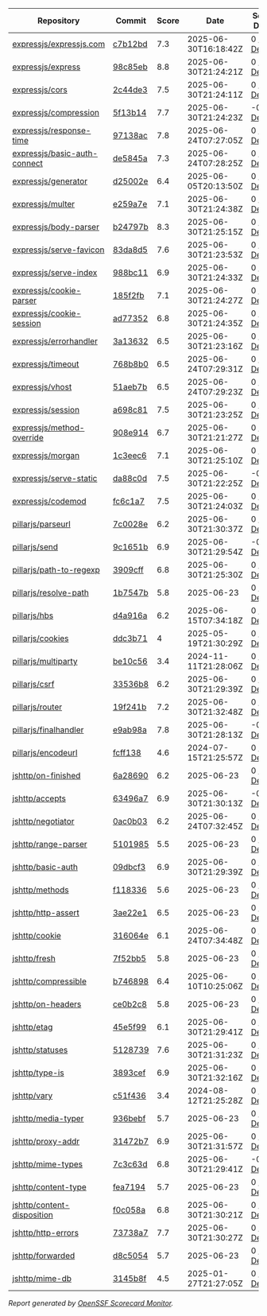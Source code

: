 <!-- OPENSSF-SCORECARD-MONITOR:START -->

| Repository | Commit | Score | Date | Score Delta | Report | StepSecurity |
| -- | -- | -- | -- | -- | -- | -- |
| [expressjs/expressjs.com](https://github.com/expressjs/expressjs.com) | [c7b12bd](https://github.com/expressjs/expressjs.com/commit/c7b12bd06d10c0444f9186509865ab608dc8675f) | 7.3 | 2025-06-30T16:18:42Z | 0 / [Details](https://ossf.github.io/scorecard-visualizer/#/projects/github.com/expressjs/expressjs.com/compare/57cbe6cdcd3ae5a23127358d4815b8217b35ac4e/c7b12bd06d10c0444f9186509865ab608dc8675f) | [View](https://ossf.github.io/scorecard-visualizer/#/projects/github.com/expressjs/expressjs.com/commit/c7b12bd06d10c0444f9186509865ab608dc8675f) | [Fix it](https://app.stepsecurity.io/securerepo?repo=expressjs/expressjs.com) |
| [expressjs/express](https://github.com/expressjs/express) | [98c85eb](https://github.com/expressjs/express/commit/98c85eb0dd64f23940f1ac5b43d74d0eac659248) | 8.8 | 2025-06-30T21:24:21Z | 0 / [Details](https://ossf.github.io/scorecard-visualizer/#/projects/github.com/expressjs/express/compare/9784321e89b7d32aaff481aa24a9e8cccef4b101/98c85eb0dd64f23940f1ac5b43d74d0eac659248) | [View](https://ossf.github.io/scorecard-visualizer/#/projects/github.com/expressjs/express/commit/98c85eb0dd64f23940f1ac5b43d74d0eac659248) | [Fix it](https://app.stepsecurity.io/securerepo?repo=expressjs/express) |
| [expressjs/cors](https://github.com/expressjs/cors) | [2c44de3](https://github.com/expressjs/cors/commit/2c44de3296d8aaf605315d48f972e73f467b138d) | 7.5 | 2025-06-30T21:24:11Z | 0 / [Details](https://ossf.github.io/scorecard-visualizer/#/projects/github.com/expressjs/cors/compare/2c44de3296d8aaf605315d48f972e73f467b138d/2c44de3296d8aaf605315d48f972e73f467b138d) | [View](https://ossf.github.io/scorecard-visualizer/#/projects/github.com/expressjs/cors/commit/2c44de3296d8aaf605315d48f972e73f467b138d) | [Fix it](https://app.stepsecurity.io/securerepo?repo=expressjs/cors) |
| [expressjs/compression](https://github.com/expressjs/compression) | [5f13b14](https://github.com/expressjs/compression/commit/5f13b148d2a1a2daaa8647e03592214bb240bf18) | 7.7 | 2025-06-30T21:24:23Z | -0.1 / [Details](https://ossf.github.io/scorecard-visualizer/#/projects/github.com/expressjs/compression/compare/5f13b148d2a1a2daaa8647e03592214bb240bf18/5f13b148d2a1a2daaa8647e03592214bb240bf18) | [View](https://ossf.github.io/scorecard-visualizer/#/projects/github.com/expressjs/compression/commit/5f13b148d2a1a2daaa8647e03592214bb240bf18) | [Fix it](https://app.stepsecurity.io/securerepo?repo=expressjs/compression) |
| [expressjs/response-time](https://github.com/expressjs/response-time) | [97138ac](https://github.com/expressjs/response-time/commit/97138acd8e9531635face6666e7ccb5f9eaabed5) | 7.8 | 2025-06-24T07:27:05Z | 0 / [Details](https://ossf.github.io/scorecard-visualizer/#/projects/github.com/expressjs/response-time/compare/97138acd8e9531635face6666e7ccb5f9eaabed5/97138acd8e9531635face6666e7ccb5f9eaabed5) | [View](https://ossf.github.io/scorecard-visualizer/#/projects/github.com/expressjs/response-time/commit/97138acd8e9531635face6666e7ccb5f9eaabed5) | [Fix it](https://app.stepsecurity.io/securerepo?repo=expressjs/response-time) |
| [expressjs/basic-auth-connect](https://github.com/expressjs/basic-auth-connect) | [de5845a](https://github.com/expressjs/basic-auth-connect/commit/de5845a7ab44acb262b67a75692a03dc11c9b17a) | 7.3 | 2025-06-24T07:28:25Z | 0 / [Details](https://ossf.github.io/scorecard-visualizer/#/projects/github.com/expressjs/basic-auth-connect/compare/de5845a7ab44acb262b67a75692a03dc11c9b17a/de5845a7ab44acb262b67a75692a03dc11c9b17a) | [View](https://ossf.github.io/scorecard-visualizer/#/projects/github.com/expressjs/basic-auth-connect/commit/de5845a7ab44acb262b67a75692a03dc11c9b17a) | [Fix it](https://app.stepsecurity.io/securerepo?repo=expressjs/basic-auth-connect) |
| [expressjs/generator](https://github.com/expressjs/generator) | [d25002e](https://github.com/expressjs/generator/commit/d25002eae177221ec55962d7e227418884844f94) | 6.4 | 2025-06-05T20:13:50Z | 0 / [Details](https://ossf.github.io/scorecard-visualizer/#/projects/github.com/expressjs/generator/compare/d25002eae177221ec55962d7e227418884844f94/d25002eae177221ec55962d7e227418884844f94) | [View](https://ossf.github.io/scorecard-visualizer/#/projects/github.com/expressjs/generator/commit/d25002eae177221ec55962d7e227418884844f94) | [Fix it](https://app.stepsecurity.io/securerepo?repo=expressjs/generator) |
| [expressjs/multer](https://github.com/expressjs/multer) | [e259a7e](https://github.com/expressjs/multer/commit/e259a7ee2141f5c89fd3d3e7d6825e706754340e) | 7.1 | 2025-06-30T21:24:38Z | 0 / [Details](https://ossf.github.io/scorecard-visualizer/#/projects/github.com/expressjs/multer/compare/e259a7ee2141f5c89fd3d3e7d6825e706754340e/e259a7ee2141f5c89fd3d3e7d6825e706754340e) | [View](https://ossf.github.io/scorecard-visualizer/#/projects/github.com/expressjs/multer/commit/e259a7ee2141f5c89fd3d3e7d6825e706754340e) | [Fix it](https://app.stepsecurity.io/securerepo?repo=expressjs/multer) |
| [expressjs/body-parser](https://github.com/expressjs/body-parser) | [b24797b](https://github.com/expressjs/body-parser/commit/b24797bf5976dd65e55193fd62630beb15d65b10) | 8.3 | 2025-06-30T21:25:15Z | 0 / [Details](https://ossf.github.io/scorecard-visualizer/#/projects/github.com/expressjs/body-parser/compare/749ceacf97000a68c687c197987f95af50ce3a98/b24797bf5976dd65e55193fd62630beb15d65b10) | [View](https://ossf.github.io/scorecard-visualizer/#/projects/github.com/expressjs/body-parser/commit/b24797bf5976dd65e55193fd62630beb15d65b10) | [Fix it](https://app.stepsecurity.io/securerepo?repo=expressjs/body-parser) |
| [expressjs/serve-favicon](https://github.com/expressjs/serve-favicon) | [83da8d5](https://github.com/expressjs/serve-favicon/commit/83da8d55d6511c716f31d9ecd9bf96bdda61fc0a) | 7.6 | 2025-06-30T21:23:53Z | 0 / [Details](https://ossf.github.io/scorecard-visualizer/#/projects/github.com/expressjs/serve-favicon/compare/83da8d55d6511c716f31d9ecd9bf96bdda61fc0a/83da8d55d6511c716f31d9ecd9bf96bdda61fc0a) | [View](https://ossf.github.io/scorecard-visualizer/#/projects/github.com/expressjs/serve-favicon/commit/83da8d55d6511c716f31d9ecd9bf96bdda61fc0a) | [Fix it](https://app.stepsecurity.io/securerepo?repo=expressjs/serve-favicon) |
| [expressjs/serve-index](https://github.com/expressjs/serve-index) | [988bc11](https://github.com/expressjs/serve-index/commit/988bc1109cb970b29629058665d9d5f56caa7144) | 6.9 | 2025-06-30T21:24:33Z | 0 / [Details](https://ossf.github.io/scorecard-visualizer/#/projects/github.com/expressjs/serve-index/compare/988bc1109cb970b29629058665d9d5f56caa7144/988bc1109cb970b29629058665d9d5f56caa7144) | [View](https://ossf.github.io/scorecard-visualizer/#/projects/github.com/expressjs/serve-index/commit/988bc1109cb970b29629058665d9d5f56caa7144) | [Fix it](https://app.stepsecurity.io/securerepo?repo=expressjs/serve-index) |
| [expressjs/cookie-parser](https://github.com/expressjs/cookie-parser) | [185f2fb](https://github.com/expressjs/cookie-parser/commit/185f2fb85dbf5947d8eb506f338c8d8f48ec2e24) | 7.1 | 2025-06-30T21:24:27Z | 0 / [Details](https://ossf.github.io/scorecard-visualizer/#/projects/github.com/expressjs/cookie-parser/compare/185f2fb85dbf5947d8eb506f338c8d8f48ec2e24/185f2fb85dbf5947d8eb506f338c8d8f48ec2e24) | [View](https://ossf.github.io/scorecard-visualizer/#/projects/github.com/expressjs/cookie-parser/commit/185f2fb85dbf5947d8eb506f338c8d8f48ec2e24) | [Fix it](https://app.stepsecurity.io/securerepo?repo=expressjs/cookie-parser) |
| [expressjs/cookie-session](https://github.com/expressjs/cookie-session) | [ad77352](https://github.com/expressjs/cookie-session/commit/ad77352e3f22f38c5e23e7239a04da47d649aab1) | 6.8 | 2025-06-30T21:24:35Z | 0 / [Details](https://ossf.github.io/scorecard-visualizer/#/projects/github.com/expressjs/cookie-session/compare/ad77352e3f22f38c5e23e7239a04da47d649aab1/ad77352e3f22f38c5e23e7239a04da47d649aab1) | [View](https://ossf.github.io/scorecard-visualizer/#/projects/github.com/expressjs/cookie-session/commit/ad77352e3f22f38c5e23e7239a04da47d649aab1) | [Fix it](https://app.stepsecurity.io/securerepo?repo=expressjs/cookie-session) |
| [expressjs/errorhandler](https://github.com/expressjs/errorhandler) | [3a13632](https://github.com/expressjs/errorhandler/commit/3a13632b1e77530aeba5c7d3265d5a732171ad41) | 6.5 | 2025-06-30T21:23:16Z | 0 / [Details](https://ossf.github.io/scorecard-visualizer/#/projects/github.com/expressjs/errorhandler/compare/3a13632b1e77530aeba5c7d3265d5a732171ad41/3a13632b1e77530aeba5c7d3265d5a732171ad41) | [View](https://ossf.github.io/scorecard-visualizer/#/projects/github.com/expressjs/errorhandler/commit/3a13632b1e77530aeba5c7d3265d5a732171ad41) | [Fix it](https://app.stepsecurity.io/securerepo?repo=expressjs/errorhandler) |
| [expressjs/timeout](https://github.com/expressjs/timeout) | [768b8b0](https://github.com/expressjs/timeout/commit/768b8b0752d59ad21952d9dfe94dfbc01ee53e85) | 6.5 | 2025-06-24T07:29:31Z | 0 / [Details](https://ossf.github.io/scorecard-visualizer/#/projects/github.com/expressjs/timeout/compare/768b8b0752d59ad21952d9dfe94dfbc01ee53e85/768b8b0752d59ad21952d9dfe94dfbc01ee53e85) | [View](https://ossf.github.io/scorecard-visualizer/#/projects/github.com/expressjs/timeout/commit/768b8b0752d59ad21952d9dfe94dfbc01ee53e85) | [Fix it](https://app.stepsecurity.io/securerepo?repo=expressjs/timeout) |
| [expressjs/vhost](https://github.com/expressjs/vhost) | [51aeb7b](https://github.com/expressjs/vhost/commit/51aeb7b67611542531af8900a4b6b8cbc12ce4d5) | 6.5 | 2025-06-24T07:29:23Z | 0 / [Details](https://ossf.github.io/scorecard-visualizer/#/projects/github.com/expressjs/vhost/compare/51aeb7b67611542531af8900a4b6b8cbc12ce4d5/51aeb7b67611542531af8900a4b6b8cbc12ce4d5) | [View](https://ossf.github.io/scorecard-visualizer/#/projects/github.com/expressjs/vhost/commit/51aeb7b67611542531af8900a4b6b8cbc12ce4d5) | [Fix it](https://app.stepsecurity.io/securerepo?repo=expressjs/vhost) |
| [expressjs/session](https://github.com/expressjs/session) | [a698c81](https://github.com/expressjs/session/commit/a698c81f2ab950188cdbd7f30bb3a89fd68e2046) | 7.5 | 2025-06-30T21:23:25Z | 0 / [Details](https://ossf.github.io/scorecard-visualizer/#/projects/github.com/expressjs/session/compare/a698c81f2ab950188cdbd7f30bb3a89fd68e2046/a698c81f2ab950188cdbd7f30bb3a89fd68e2046) | [View](https://ossf.github.io/scorecard-visualizer/#/projects/github.com/expressjs/session/commit/a698c81f2ab950188cdbd7f30bb3a89fd68e2046) | [Fix it](https://app.stepsecurity.io/securerepo?repo=expressjs/session) |
| [expressjs/method-override](https://github.com/expressjs/method-override) | [908e914](https://github.com/expressjs/method-override/commit/908e9147586f4a0e75416a4c5f75b603a3397ee4) | 6.7 | 2025-06-30T21:21:27Z | 0 / [Details](https://ossf.github.io/scorecard-visualizer/#/projects/github.com/expressjs/method-override/compare/908e9147586f4a0e75416a4c5f75b603a3397ee4/908e9147586f4a0e75416a4c5f75b603a3397ee4) | [View](https://ossf.github.io/scorecard-visualizer/#/projects/github.com/expressjs/method-override/commit/908e9147586f4a0e75416a4c5f75b603a3397ee4) | [Fix it](https://app.stepsecurity.io/securerepo?repo=expressjs/method-override) |
| [expressjs/morgan](https://github.com/expressjs/morgan) | [1c3eec6](https://github.com/expressjs/morgan/commit/1c3eec6ca544da81420f935fbc26e22e51adfeb8) | 7.1 | 2025-06-30T21:25:10Z | 0 / [Details](https://ossf.github.io/scorecard-visualizer/#/projects/github.com/expressjs/morgan/compare/1c3eec6ca544da81420f935fbc26e22e51adfeb8/1c3eec6ca544da81420f935fbc26e22e51adfeb8) | [View](https://ossf.github.io/scorecard-visualizer/#/projects/github.com/expressjs/morgan/commit/1c3eec6ca544da81420f935fbc26e22e51adfeb8) | [Fix it](https://app.stepsecurity.io/securerepo?repo=expressjs/morgan) |
| [expressjs/serve-static](https://github.com/expressjs/serve-static) | [da88c0d](https://github.com/expressjs/serve-static/commit/da88c0dc76984a0d313bf64b6ea527f35381c24e) | 7.5 | 2025-06-30T21:22:25Z | -0.3 / [Details](https://ossf.github.io/scorecard-visualizer/#/projects/github.com/expressjs/serve-static/compare/e010c1ca738478a2a19fd58138ff48bd290aa3e7/da88c0dc76984a0d313bf64b6ea527f35381c24e) | [View](https://ossf.github.io/scorecard-visualizer/#/projects/github.com/expressjs/serve-static/commit/da88c0dc76984a0d313bf64b6ea527f35381c24e) | [Fix it](https://app.stepsecurity.io/securerepo?repo=expressjs/serve-static) |
| [expressjs/codemod](https://github.com/expressjs/codemod) | [fc6c1a7](https://github.com/expressjs/codemod/commit/fc6c1a70448fbcaec807b933e6cdc646e1a877e6) | 7.5 | 2025-06-30T21:24:03Z | 0 / [Details](https://ossf.github.io/scorecard-visualizer/#/projects/github.com/expressjs/codemod/compare/fc6c1a70448fbcaec807b933e6cdc646e1a877e6/fc6c1a70448fbcaec807b933e6cdc646e1a877e6) | [View](https://ossf.github.io/scorecard-visualizer/#/projects/github.com/expressjs/codemod/commit/fc6c1a70448fbcaec807b933e6cdc646e1a877e6) | [Fix it](https://app.stepsecurity.io/securerepo?repo=expressjs/codemod) |
| [pillarjs/parseurl](https://github.com/pillarjs/parseurl) | [7c0028e](https://github.com/pillarjs/parseurl/commit/7c0028e2f9ec7563d0000b3192948c3dc204ca85) | 6.2 | 2025-06-30T21:30:37Z | 0 / [Details](https://ossf.github.io/scorecard-visualizer/#/projects/github.com/pillarjs/parseurl/compare/7c0028e2f9ec7563d0000b3192948c3dc204ca85/7c0028e2f9ec7563d0000b3192948c3dc204ca85) | [View](https://ossf.github.io/scorecard-visualizer/#/projects/github.com/pillarjs/parseurl/commit/7c0028e2f9ec7563d0000b3192948c3dc204ca85) | [Fix it](https://app.stepsecurity.io/securerepo?repo=pillarjs/parseurl) |
| [pillarjs/send](https://github.com/pillarjs/send) | [9c1651b](https://github.com/pillarjs/send/commit/9c1651bf00719da3ec7124e729bebc6b1b8407f4) | 6.9 | 2025-06-30T21:29:54Z | -0.2 / [Details](https://ossf.github.io/scorecard-visualizer/#/projects/github.com/pillarjs/send/compare/9c1651bf00719da3ec7124e729bebc6b1b8407f4/9c1651bf00719da3ec7124e729bebc6b1b8407f4) | [View](https://ossf.github.io/scorecard-visualizer/#/projects/github.com/pillarjs/send/commit/9c1651bf00719da3ec7124e729bebc6b1b8407f4) | [Fix it](https://app.stepsecurity.io/securerepo?repo=pillarjs/send) |
| [pillarjs/path-to-regexp](https://github.com/pillarjs/path-to-regexp) | [3909cff](https://github.com/pillarjs/path-to-regexp/commit/3909cff28bf349d4a24b7e2938e0d543b46c1879) | 6.8 | 2025-06-30T21:25:30Z | 0 / [Details](https://ossf.github.io/scorecard-visualizer/#/projects/github.com/pillarjs/path-to-regexp/compare/3909cff28bf349d4a24b7e2938e0d543b46c1879/3909cff28bf349d4a24b7e2938e0d543b46c1879) | [View](https://ossf.github.io/scorecard-visualizer/#/projects/github.com/pillarjs/path-to-regexp/commit/3909cff28bf349d4a24b7e2938e0d543b46c1879) | [Fix it](https://app.stepsecurity.io/securerepo?repo=pillarjs/path-to-regexp) |
| [pillarjs/resolve-path](https://github.com/pillarjs/resolve-path) | [1b7547b](https://github.com/pillarjs/resolve-path/commit/1b7547b89e3c98bc261e560435e7eb1841b29b01) | 5.8 | 2025-06-23 | 0 / [Details](https://ossf.github.io/scorecard-visualizer/#/projects/github.com/pillarjs/resolve-path/compare/1b7547b89e3c98bc261e560435e7eb1841b29b01/1b7547b89e3c98bc261e560435e7eb1841b29b01) | [View](https://ossf.github.io/scorecard-visualizer/#/projects/github.com/pillarjs/resolve-path/commit/1b7547b89e3c98bc261e560435e7eb1841b29b01) | [Fix it](https://app.stepsecurity.io/securerepo?repo=pillarjs/resolve-path) |
| [pillarjs/hbs](https://github.com/pillarjs/hbs) | [d4a916a](https://github.com/pillarjs/hbs/commit/d4a916a9e67517cc35815af29e5deee3d9c4066a) | 6.2 | 2025-06-15T07:34:18Z | 0 / [Details](https://ossf.github.io/scorecard-visualizer/#/projects/github.com/pillarjs/hbs/compare/d4a916a9e67517cc35815af29e5deee3d9c4066a/d4a916a9e67517cc35815af29e5deee3d9c4066a) | [View](https://ossf.github.io/scorecard-visualizer/#/projects/github.com/pillarjs/hbs/commit/d4a916a9e67517cc35815af29e5deee3d9c4066a) | [Fix it](https://app.stepsecurity.io/securerepo?repo=pillarjs/hbs) |
| [pillarjs/cookies](https://github.com/pillarjs/cookies) | [ddc3b71](https://github.com/pillarjs/cookies/commit/ddc3b7130a6fb8d90e81d352e32883689dfc557e) | 4 | 2025-05-19T21:30:29Z | 0 / [Details](https://ossf.github.io/scorecard-visualizer/#/projects/github.com/pillarjs/cookies/compare/ddc3b7130a6fb8d90e81d352e32883689dfc557e/ddc3b7130a6fb8d90e81d352e32883689dfc557e) | [View](https://ossf.github.io/scorecard-visualizer/#/projects/github.com/pillarjs/cookies/commit/ddc3b7130a6fb8d90e81d352e32883689dfc557e) | [Fix it](https://app.stepsecurity.io/securerepo?repo=pillarjs/cookies) |
| [pillarjs/multiparty](https://github.com/pillarjs/multiparty) | [be10c56](https://github.com/pillarjs/multiparty/commit/be10c56113b3c61950cf4da2cbfb5e8161676bc4) | 3.4 | 2024-11-11T21:28:06Z | 0 / [Details](https://ossf.github.io/scorecard-visualizer/#/projects/github.com/pillarjs/multiparty/compare/a786412b1c959cd2fef9190f778f599a8c059f3a/be10c56113b3c61950cf4da2cbfb5e8161676bc4) | [View](https://ossf.github.io/scorecard-visualizer/#/projects/github.com/pillarjs/multiparty/commit/be10c56113b3c61950cf4da2cbfb5e8161676bc4) | [Fix it](https://app.stepsecurity.io/securerepo?repo=pillarjs/multiparty) |
| [pillarjs/csrf](https://github.com/pillarjs/csrf) | [33536b8](https://github.com/pillarjs/csrf/commit/33536b89609ea7354aeae2c0720087f6ff77eaa4) | 6.2 | 2025-06-30T21:29:39Z | 0 / [Details](https://ossf.github.io/scorecard-visualizer/#/projects/github.com/pillarjs/csrf/compare/33536b89609ea7354aeae2c0720087f6ff77eaa4/33536b89609ea7354aeae2c0720087f6ff77eaa4) | [View](https://ossf.github.io/scorecard-visualizer/#/projects/github.com/pillarjs/csrf/commit/33536b89609ea7354aeae2c0720087f6ff77eaa4) | [Fix it](https://app.stepsecurity.io/securerepo?repo=pillarjs/csrf) |
| [pillarjs/router](https://github.com/pillarjs/router) | [19f241b](https://github.com/pillarjs/router/commit/19f241bca8789a684d694e95711ddd1e6b83d8a4) | 7.2 | 2025-06-30T21:32:48Z | 0 / [Details](https://ossf.github.io/scorecard-visualizer/#/projects/github.com/pillarjs/router/compare/19f241bca8789a684d694e95711ddd1e6b83d8a4/19f241bca8789a684d694e95711ddd1e6b83d8a4) | [View](https://ossf.github.io/scorecard-visualizer/#/projects/github.com/pillarjs/router/commit/19f241bca8789a684d694e95711ddd1e6b83d8a4) | [Fix it](https://app.stepsecurity.io/securerepo?repo=pillarjs/router) |
| [pillarjs/finalhandler](https://github.com/pillarjs/finalhandler) | [e9ab98a](https://github.com/pillarjs/finalhandler/commit/e9ab98abcd8ce01f3d43f823b1c6c91b1dc68288) | 7.8 | 2025-06-30T21:28:13Z | -0.2 / [Details](https://ossf.github.io/scorecard-visualizer/#/projects/github.com/pillarjs/finalhandler/compare/e1534a09cfff7a4aad420b33a9e91b6f593a844a/e9ab98abcd8ce01f3d43f823b1c6c91b1dc68288) | [View](https://ossf.github.io/scorecard-visualizer/#/projects/github.com/pillarjs/finalhandler/commit/e9ab98abcd8ce01f3d43f823b1c6c91b1dc68288) | [Fix it](https://app.stepsecurity.io/securerepo?repo=pillarjs/finalhandler) |
| [pillarjs/encodeurl](https://github.com/pillarjs/encodeurl) | [fcff138](https://github.com/pillarjs/encodeurl/commit/fcff1380e788dd83609c9bec7e2f1ca72759c037) | 4.6 | 2024-07-15T21:25:57Z | 0 / [Details](https://ossf.github.io/scorecard-visualizer/#/projects/github.com/pillarjs/encodeurl/compare/fcff1380e788dd83609c9bec7e2f1ca72759c037/fcff1380e788dd83609c9bec7e2f1ca72759c037) | [View](https://ossf.github.io/scorecard-visualizer/#/projects/github.com/pillarjs/encodeurl/commit/fcff1380e788dd83609c9bec7e2f1ca72759c037) | [Fix it](https://app.stepsecurity.io/securerepo?repo=pillarjs/encodeurl) |
| [jshttp/on-finished](https://github.com/jshttp/on-finished) | [6a28690](https://github.com/jshttp/on-finished/commit/6a2869067a3d64d0fe7b71e5bb35ac6c9bb3defc) | 6.2 | 2025-06-23 | 0 / [Details](https://ossf.github.io/scorecard-visualizer/#/projects/github.com/jshttp/on-finished/compare/6a2869067a3d64d0fe7b71e5bb35ac6c9bb3defc/6a2869067a3d64d0fe7b71e5bb35ac6c9bb3defc) | [View](https://ossf.github.io/scorecard-visualizer/#/projects/github.com/jshttp/on-finished/commit/6a2869067a3d64d0fe7b71e5bb35ac6c9bb3defc) | [Fix it](https://app.stepsecurity.io/securerepo?repo=jshttp/on-finished) |
| [jshttp/accepts](https://github.com/jshttp/accepts) | [63496a7](https://github.com/jshttp/accepts/commit/63496a7796f1e1156d315d55b21447a756583148) | 6.9 | 2025-06-30T21:30:13Z | -0.1 / [Details](https://ossf.github.io/scorecard-visualizer/#/projects/github.com/jshttp/accepts/compare/63496a7796f1e1156d315d55b21447a756583148/63496a7796f1e1156d315d55b21447a756583148) | [View](https://ossf.github.io/scorecard-visualizer/#/projects/github.com/jshttp/accepts/commit/63496a7796f1e1156d315d55b21447a756583148) | [Fix it](https://app.stepsecurity.io/securerepo?repo=jshttp/accepts) |
| [jshttp/negotiator](https://github.com/jshttp/negotiator) | [0ac0b03](https://github.com/jshttp/negotiator/commit/0ac0b03b79b91226c464fb8bc7339216774b247a) | 6.2 | 2025-06-24T07:32:45Z | 0 / [Details](https://ossf.github.io/scorecard-visualizer/#/projects/github.com/jshttp/negotiator/compare/0ac0b03b79b91226c464fb8bc7339216774b247a/0ac0b03b79b91226c464fb8bc7339216774b247a) | [View](https://ossf.github.io/scorecard-visualizer/#/projects/github.com/jshttp/negotiator/commit/0ac0b03b79b91226c464fb8bc7339216774b247a) | [Fix it](https://app.stepsecurity.io/securerepo?repo=jshttp/negotiator) |
| [jshttp/range-parser](https://github.com/jshttp/range-parser) | [5101985](https://github.com/jshttp/range-parser/commit/510198523e72b6061e67e0b3ec03b9a5b5a538b4) | 5.5 | 2025-06-23 | 0 / [Details](https://ossf.github.io/scorecard-visualizer/#/projects/github.com/jshttp/range-parser/compare/510198523e72b6061e67e0b3ec03b9a5b5a538b4/510198523e72b6061e67e0b3ec03b9a5b5a538b4) | [View](https://ossf.github.io/scorecard-visualizer/#/projects/github.com/jshttp/range-parser/commit/510198523e72b6061e67e0b3ec03b9a5b5a538b4) | [Fix it](https://app.stepsecurity.io/securerepo?repo=jshttp/range-parser) |
| [jshttp/basic-auth](https://github.com/jshttp/basic-auth) | [09dbcf3](https://github.com/jshttp/basic-auth/commit/09dbcf3ee111589eab4a00afea57ab06ca8ef31b) | 6.9 | 2025-06-30T21:29:39Z | 0 / [Details](https://ossf.github.io/scorecard-visualizer/#/projects/github.com/jshttp/basic-auth/compare/09dbcf3ee111589eab4a00afea57ab06ca8ef31b/09dbcf3ee111589eab4a00afea57ab06ca8ef31b) | [View](https://ossf.github.io/scorecard-visualizer/#/projects/github.com/jshttp/basic-auth/commit/09dbcf3ee111589eab4a00afea57ab06ca8ef31b) | [Fix it](https://app.stepsecurity.io/securerepo?repo=jshttp/basic-auth) |
| [jshttp/methods](https://github.com/jshttp/methods) | [f118336](https://github.com/jshttp/methods/commit/f118336b45c73c750d1c09b0f191a3f2714ba6d8) | 5.6 | 2025-06-23 | 0 / [Details](https://ossf.github.io/scorecard-visualizer/#/projects/github.com/jshttp/methods/compare/f118336b45c73c750d1c09b0f191a3f2714ba6d8/f118336b45c73c750d1c09b0f191a3f2714ba6d8) | [View](https://ossf.github.io/scorecard-visualizer/#/projects/github.com/jshttp/methods/commit/f118336b45c73c750d1c09b0f191a3f2714ba6d8) | [Fix it](https://app.stepsecurity.io/securerepo?repo=jshttp/methods) |
| [jshttp/http-assert](https://github.com/jshttp/http-assert) | [3ae22e1](https://github.com/jshttp/http-assert/commit/3ae22e131825155672ddc19dac5c1485cc0f9996) | 6.5 | 2025-06-23 | 0 / [Details](https://ossf.github.io/scorecard-visualizer/#/projects/github.com/jshttp/http-assert/compare/3ae22e131825155672ddc19dac5c1485cc0f9996/3ae22e131825155672ddc19dac5c1485cc0f9996) | [View](https://ossf.github.io/scorecard-visualizer/#/projects/github.com/jshttp/http-assert/commit/3ae22e131825155672ddc19dac5c1485cc0f9996) | [Fix it](https://app.stepsecurity.io/securerepo?repo=jshttp/http-assert) |
| [jshttp/cookie](https://github.com/jshttp/cookie) | [316064e](https://github.com/jshttp/cookie/commit/316064ec56b1b9aaddbff77715d7df50698acbec) | 6.1 | 2025-06-24T07:34:48Z | 0 / [Details](https://ossf.github.io/scorecard-visualizer/#/projects/github.com/jshttp/cookie/compare/316064ec56b1b9aaddbff77715d7df50698acbec/316064ec56b1b9aaddbff77715d7df50698acbec) | [View](https://ossf.github.io/scorecard-visualizer/#/projects/github.com/jshttp/cookie/commit/316064ec56b1b9aaddbff77715d7df50698acbec) | [Fix it](https://app.stepsecurity.io/securerepo?repo=jshttp/cookie) |
| [jshttp/fresh](https://github.com/jshttp/fresh) | [7f52bb5](https://github.com/jshttp/fresh/commit/7f52bb5f50c5feef5054b68364c625749f451ec4) | 5.8 | 2025-06-23 | 0 / [Details](https://ossf.github.io/scorecard-visualizer/#/projects/github.com/jshttp/fresh/compare/7f52bb5f50c5feef5054b68364c625749f451ec4/7f52bb5f50c5feef5054b68364c625749f451ec4) | [View](https://ossf.github.io/scorecard-visualizer/#/projects/github.com/jshttp/fresh/commit/7f52bb5f50c5feef5054b68364c625749f451ec4) | [Fix it](https://app.stepsecurity.io/securerepo?repo=jshttp/fresh) |
| [jshttp/compressible](https://github.com/jshttp/compressible) | [b746898](https://github.com/jshttp/compressible/commit/b746898146619a5a424ec758aafdd0e2a87f7961) | 6.4 | 2025-06-10T10:25:06Z | 0 / [Details](https://ossf.github.io/scorecard-visualizer/#/projects/github.com/jshttp/compressible/compare/b746898146619a5a424ec758aafdd0e2a87f7961/b746898146619a5a424ec758aafdd0e2a87f7961) | [View](https://ossf.github.io/scorecard-visualizer/#/projects/github.com/jshttp/compressible/commit/b746898146619a5a424ec758aafdd0e2a87f7961) | [Fix it](https://app.stepsecurity.io/securerepo?repo=jshttp/compressible) |
| [jshttp/on-headers](https://github.com/jshttp/on-headers) | [ce0b2c8](https://github.com/jshttp/on-headers/commit/ce0b2c8fcd313d38d3534fb731050dc16e105bf6) | 5.8 | 2025-06-23 | 0 / [Details](https://ossf.github.io/scorecard-visualizer/#/projects/github.com/jshttp/on-headers/compare/ce0b2c8fcd313d38d3534fb731050dc16e105bf6/ce0b2c8fcd313d38d3534fb731050dc16e105bf6) | [View](https://ossf.github.io/scorecard-visualizer/#/projects/github.com/jshttp/on-headers/commit/ce0b2c8fcd313d38d3534fb731050dc16e105bf6) | [Fix it](https://app.stepsecurity.io/securerepo?repo=jshttp/on-headers) |
| [jshttp/etag](https://github.com/jshttp/etag) | [45e5f99](https://github.com/jshttp/etag/commit/45e5f99c029594e3bb1469deb117783f91d90ca9) | 6.1 | 2025-06-30T21:29:41Z | 0 / [Details](https://ossf.github.io/scorecard-visualizer/#/projects/github.com/jshttp/etag/compare/45e5f99c029594e3bb1469deb117783f91d90ca9/45e5f99c029594e3bb1469deb117783f91d90ca9) | [View](https://ossf.github.io/scorecard-visualizer/#/projects/github.com/jshttp/etag/commit/45e5f99c029594e3bb1469deb117783f91d90ca9) | [Fix it](https://app.stepsecurity.io/securerepo?repo=jshttp/etag) |
| [jshttp/statuses](https://github.com/jshttp/statuses) | [5128739](https://github.com/jshttp/statuses/commit/512873930e5797e1f379a40b5501870b81d2fce2) | 7.6 | 2025-06-30T21:31:23Z | 0 / [Details](https://ossf.github.io/scorecard-visualizer/#/projects/github.com/jshttp/statuses/compare/91d3e7f745c350ff5d27d92f231135e0876789cb/512873930e5797e1f379a40b5501870b81d2fce2) | [View](https://ossf.github.io/scorecard-visualizer/#/projects/github.com/jshttp/statuses/commit/512873930e5797e1f379a40b5501870b81d2fce2) | [Fix it](https://app.stepsecurity.io/securerepo?repo=jshttp/statuses) |
| [jshttp/type-is](https://github.com/jshttp/type-is) | [3893cef](https://github.com/jshttp/type-is/commit/3893cef7a06ad1e392586b320235fc1af7e611e6) | 6.9 | 2025-06-30T21:32:16Z | 0 / [Details](https://ossf.github.io/scorecard-visualizer/#/projects/github.com/jshttp/type-is/compare/3893cef7a06ad1e392586b320235fc1af7e611e6/3893cef7a06ad1e392586b320235fc1af7e611e6) | [View](https://ossf.github.io/scorecard-visualizer/#/projects/github.com/jshttp/type-is/commit/3893cef7a06ad1e392586b320235fc1af7e611e6) | [Fix it](https://app.stepsecurity.io/securerepo?repo=jshttp/type-is) |
| [jshttp/vary](https://github.com/jshttp/vary) | [c51f436](https://github.com/jshttp/vary/commit/c51f436833208dc74ef13f2b16c167d3d26cc3ed) | 3.4 | 2024-08-12T21:25:28Z | 0 / [Details](https://ossf.github.io/scorecard-visualizer/#/projects/github.com/jshttp/vary/compare/c51f436833208dc74ef13f2b16c167d3d26cc3ed/c51f436833208dc74ef13f2b16c167d3d26cc3ed) | [View](https://ossf.github.io/scorecard-visualizer/#/projects/github.com/jshttp/vary/commit/c51f436833208dc74ef13f2b16c167d3d26cc3ed) | [Fix it](https://app.stepsecurity.io/securerepo?repo=jshttp/vary) |
| [jshttp/media-typer](https://github.com/jshttp/media-typer) | [936bebf](https://github.com/jshttp/media-typer/commit/936bebffc234363881263984648f89ee62ca0a00) | 5.7 | 2025-06-23 | 0 / [Details](https://ossf.github.io/scorecard-visualizer/#/projects/github.com/jshttp/media-typer/compare/936bebffc234363881263984648f89ee62ca0a00/936bebffc234363881263984648f89ee62ca0a00) | [View](https://ossf.github.io/scorecard-visualizer/#/projects/github.com/jshttp/media-typer/commit/936bebffc234363881263984648f89ee62ca0a00) | [Fix it](https://app.stepsecurity.io/securerepo?repo=jshttp/media-typer) |
| [jshttp/proxy-addr](https://github.com/jshttp/proxy-addr) | [31472b7](https://github.com/jshttp/proxy-addr/commit/31472b79100c4202bddaa0fde235b4ea274c0713) | 6.9 | 2025-06-30T21:31:57Z | 0 / [Details](https://ossf.github.io/scorecard-visualizer/#/projects/github.com/jshttp/proxy-addr/compare/31472b79100c4202bddaa0fde235b4ea274c0713/31472b79100c4202bddaa0fde235b4ea274c0713) | [View](https://ossf.github.io/scorecard-visualizer/#/projects/github.com/jshttp/proxy-addr/commit/31472b79100c4202bddaa0fde235b4ea274c0713) | [Fix it](https://app.stepsecurity.io/securerepo?repo=jshttp/proxy-addr) |
| [jshttp/mime-types](https://github.com/jshttp/mime-types) | [7c3c63d](https://github.com/jshttp/mime-types/commit/7c3c63dc002af1a43904ca5533e881807839acac) | 6.8 | 2025-06-30T21:29:41Z | -0.6 / [Details](https://ossf.github.io/scorecard-visualizer/#/projects/github.com/jshttp/mime-types/compare/7c3c63dc002af1a43904ca5533e881807839acac/7c3c63dc002af1a43904ca5533e881807839acac) | [View](https://ossf.github.io/scorecard-visualizer/#/projects/github.com/jshttp/mime-types/commit/7c3c63dc002af1a43904ca5533e881807839acac) | [Fix it](https://app.stepsecurity.io/securerepo?repo=jshttp/mime-types) |
| [jshttp/content-type](https://github.com/jshttp/content-type) | [fea7194](https://github.com/jshttp/content-type/commit/fea719430f65f7cc8c07484aab9486fb5063acbe) | 5.7 | 2025-06-23 | 0 / [Details](https://ossf.github.io/scorecard-visualizer/#/projects/github.com/jshttp/content-type/compare/fea719430f65f7cc8c07484aab9486fb5063acbe/fea719430f65f7cc8c07484aab9486fb5063acbe) | [View](https://ossf.github.io/scorecard-visualizer/#/projects/github.com/jshttp/content-type/commit/fea719430f65f7cc8c07484aab9486fb5063acbe) | [Fix it](https://app.stepsecurity.io/securerepo?repo=jshttp/content-type) |
| [jshttp/content-disposition](https://github.com/jshttp/content-disposition) | [f0c058a](https://github.com/jshttp/content-disposition/commit/f0c058a81d8090d65eec42c63f9236ba71303adb) | 6.8 | 2025-06-30T21:30:21Z | 0 / [Details](https://ossf.github.io/scorecard-visualizer/#/projects/github.com/jshttp/content-disposition/compare/f0c058a81d8090d65eec42c63f9236ba71303adb/f0c058a81d8090d65eec42c63f9236ba71303adb) | [View](https://ossf.github.io/scorecard-visualizer/#/projects/github.com/jshttp/content-disposition/commit/f0c058a81d8090d65eec42c63f9236ba71303adb) | [Fix it](https://app.stepsecurity.io/securerepo?repo=jshttp/content-disposition) |
| [jshttp/http-errors](https://github.com/jshttp/http-errors) | [73738a7](https://github.com/jshttp/http-errors/commit/73738a7e29c665fb9a687da3c291e20f31c2e330) | 7.7 | 2025-06-30T21:30:27Z | 0 / [Details](https://ossf.github.io/scorecard-visualizer/#/projects/github.com/jshttp/http-errors/compare/73738a7e29c665fb9a687da3c291e20f31c2e330/73738a7e29c665fb9a687da3c291e20f31c2e330) | [View](https://ossf.github.io/scorecard-visualizer/#/projects/github.com/jshttp/http-errors/commit/73738a7e29c665fb9a687da3c291e20f31c2e330) | [Fix it](https://app.stepsecurity.io/securerepo?repo=jshttp/http-errors) |
| [jshttp/forwarded](https://github.com/jshttp/forwarded) | [d8c5054](https://github.com/jshttp/forwarded/commit/d8c50543083dfdfdc05128298a9d6d0c9cefd378) | 5.7 | 2025-06-23 | 0 / [Details](https://ossf.github.io/scorecard-visualizer/#/projects/github.com/jshttp/forwarded/compare/d8c50543083dfdfdc05128298a9d6d0c9cefd378/d8c50543083dfdfdc05128298a9d6d0c9cefd378) | [View](https://ossf.github.io/scorecard-visualizer/#/projects/github.com/jshttp/forwarded/commit/d8c50543083dfdfdc05128298a9d6d0c9cefd378) | [Fix it](https://app.stepsecurity.io/securerepo?repo=jshttp/forwarded) |
| [jshttp/mime-db](https://github.com/jshttp/mime-db) | [3145b8f](https://github.com/jshttp/mime-db/commit/3145b8fd1a082730eb57540f68421b081909b651) | 4.5 | 2025-01-27T21:27:05Z | 0 / [Details](https://ossf.github.io/scorecard-visualizer/#/projects/github.com/jshttp/mime-db/compare/3145b8fd1a082730eb57540f68421b081909b651/3145b8fd1a082730eb57540f68421b081909b651) | [View](https://ossf.github.io/scorecard-visualizer/#/projects/github.com/jshttp/mime-db/commit/3145b8fd1a082730eb57540f68421b081909b651) | [Fix it](https://app.stepsecurity.io/securerepo?repo=jshttp/mime-db) |

_Report generated by [OpenSSF Scorecard Monitor](https://github.com/ossf/scorecard-monitor)._

<!-- OPENSSF-SCORECARD-MONITOR:END -->